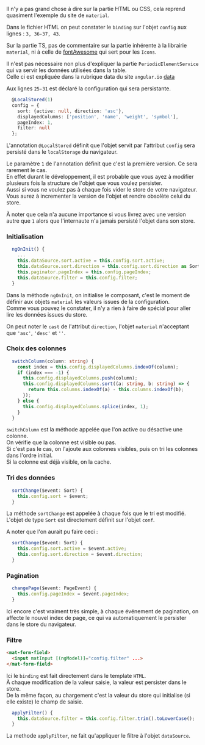 Il n'y a pas grand chose à dire sur la partie HTML ou CSS, cela reprend quasiment l'exemple du site de `material`.

Dans le fichier HTML on peut constater le `binding` sur l'objet `config` aux lignes : `3, 36-37, 43`.

Sur la partie TS, pas de commentaire sur la partie inhérente à la librairie `material`, 
ni à celle de [fontAwesome](https://fontawesome.com/icons?d=gallery&m=free) qui sert pour les `Icons`.

Il n'est pas nécessaire non plus d'expliquer la partie `PeriodicElementService` qui va servir les données utilisées dans la table.   
Celle ci est expliquée dans la rubrique data du site `angular.io` [data](https://angular.io/start/data)

Aux lignes `25-31` est déclaré la configuration qui sera persistante.

```typescript
  @LocalStored(1)
  config = {
    sort: {active: null, direction: 'asc'},
    displayedColumns: ['position', 'name', 'weight', 'symbol'],
    pageIndex: 1,
    filter: null
  };
```

L'annotation `@LocalStored` définit que l'objet servit par l'attribut `config` sera persisté dans le `localStorage` du navigateur.

Le paramètre `1` de l'annotation définit que c'est la première version. Ce sera rarement le cas.   
En effet durant le développement, il est probable que vous ayez à modifier plusieurs fois la structure de l'objet que vous voulez persister.   
Aussi si vous ne voulez pas à chaque fois vider le store de votre navigateur. Vous aurez à incrementer la version de l'objet et rendre obsolète celui du store.

À noter que cela n'a aucune importance si vous livrez avec une version autre que `1` alors que l'internaute n'a jamais persisté l'objet dans son store.

### Initialisation 

```typescript
  ngOnInit() {
    ...
    this.dataSource.sort.active = this.config.sort.active;
    this.dataSource.sort.direction = this.config.sort.direction as SortDirection;
    this.paginator.pageIndex = this.config.pageIndex;
    this.dataSource.filter = this.config.filter;
  }
```

Dans la méthode `ngOnInit`, on initialise le composant, c'est le moment de définir aux objets `material` les valeurs issues de la configuration.   
Comme vous pouvez le constater, il n'y a rien à faire de spécial pour aller lire les données issues du store.

On peut noter le `cast` de l'attribut `direction`, l'objet `material` n'acceptant que `'asc'`, `'desc'` et `''`.

### Choix des colonnes

```typescript
  switchColumn(column: string) {
    const index = this.config.displayedColumns.indexOf(column);
    if (index === -1) {
      this.config.displayedColumns.push(column);
      this.config.displayedColumns.sort((a: string, b: string) => {
        return this.columns.indexOf(a) - this.columns.indexOf(b);
      });
    } else {
      this.config.displayedColumns.splice(index, 1);
    }
  }
```

`switchColumn` est la méthode appelée que l'on active ou désactive une colonne.   
On vérifie que la colonne est visible ou pas.  
Si c'est pas le cas, on l'ajoute aux colonnes visibles, puis on tri les colonnes dans l'ordre initial.  
Si la colonne est déjà visible, on la cache.

### Tri des données

```typescript
  sortChange($event: Sort) {
    this.config.sort = $event;
  }
```

La méthode `sortChange` est appelée à chaque fois que le tri est modifié.   
L'objet de type `Sort` est directement définit sur l'objet `conf`.

A noter que l'on aurait pu faire ceci : 

```typescript
  sortChange($event: Sort) {
    this.config.sort.active = $event.active;
    this.config.sort.direction = $event.direction;
  }
```

### Pagination

```typescript
  changePage($event: PageEvent) {
    this.config.pageIndex = $event.pageIndex;
  }
```

Ici encore c'est vraiment très simple, à chaque événement de pagination, on affecte le nouvel index de page, ce qui va automatiquement le persister dans le store du navigateur.

### Filtre

```html
<mat-form-field>
  <input matInput [(ngModel)]="config.filter" ...>
</mat-form-field>
```

Ici le `binding` est fait directement dans le template `HTML`.   
À chaque modification de la valeur saisie, la valeur est persister dans le store.   
De la même façon, au chargement c'est la valeur du store qui initialise (si elle existe) le champ de saisie.

```typescript
  applyFilter() {
    this.dataSource.filter = this.config.filter.trim().toLowerCase();
  }
```
La methode `applyFilter`, ne fait qu'appliquer le filtre à l'objet `dataSource`.


